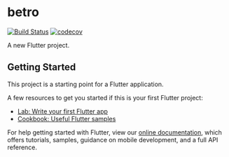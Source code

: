 # betro

[![Build Status](https://github.com/prijindal/betro-flutter/actions/workflows/dart.yml/badge.svg)](https://github.com/prijindal/betro-flutter/actions/workflows/dart.yml)
[![codecov](https://codecov.io/gh/prijindal/betro-flutter/branch/master/graph/badge.svg)](https://codecov.io/gh/prijindal/betro-flutter)

A new Flutter project.

## Getting Started

This project is a starting point for a Flutter application.

A few resources to get you started if this is your first Flutter project:

- [Lab: Write your first Flutter app](https://flutter.dev/docs/get-started/codelab)
- [Cookbook: Useful Flutter samples](https://flutter.dev/docs/cookbook)

For help getting started with Flutter, view our
[online documentation](https://flutter.dev/docs), which offers tutorials,
samples, guidance on mobile development, and a full API reference.
